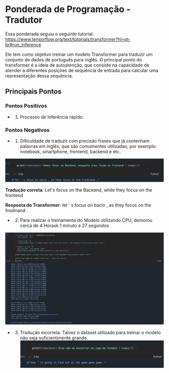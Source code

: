 # Ponderada de Programação - Tradutor

Essa ponderada seguiu o seguinte tutorial: https://www.tensorflow.org/text/tutorials/transformer?hl=pt-br#run_inference

Ele tem como objetivo treinar um modelo Transformer para traduzir um conjunto de dados de português para inglês. O principal ponto do transformer é a ideia de autoatenção, que consiste na capacidade de atender a diferentes posições de sequência de entrada para calcular uma representação dessa sequência.

## Principais Pontos

### Pontos Positivos

- 1. Processo de Inferência rápido.


### Pontos Negativos

- 1. Dificuldade de traduzir com precisão frases que já contenham palavras em inglês, que são comumentes utilizadas, por exemplo: notebook, smartphone, frontend, backend e etc.

![ingles-portugues](/img/exemplo1.png)

**Tradução correta**: Let's focus on the Backend, while they focus on the frontend

**Resposta do Transformer**: let ' s focus on bacin , as they focus on the frodinand .

- 2. Para realizar o treinamento do Modelo utilizando CPU, demorou cerca de 4 Horask 1 minuto e 27 segundos

![ingles-portugues](/img/duracao.png)


- 3. Tradução incorreta. Talvez o dataset utilizado para treinar o modelo não seja suficientimente grande.
![ingles-portugues](/img/exemplo2.png)
